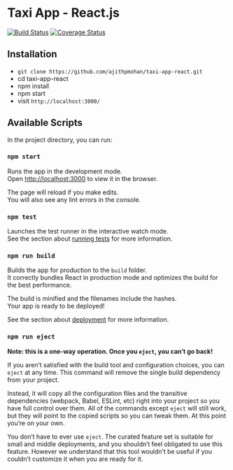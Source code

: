 # Taxi App - React.js

[![Build Status](https://travis-ci.com/ajithpmohan/taxi-app-react.svg?token=U6tXt8qPvdLZEiWxFSoi&branch=master)](https://travis-ci.com/ajithpmohan/taxi-app-react) [![Coverage Status](https://coveralls.io/repos/github/ajithpmohan/taxi-app-react/badge.svg?branch=master)](https://coveralls.io/github/ajithpmohan/taxi-app-react?branch=master)

## Installation

* `git clone https://github.com/ajithpmohan/taxi-app-react.git`
* cd taxi-app-react
* npm install
* npm start
* visit `http://localhost:3000/`

## Available Scripts

In the project directory, you can run:

### `npm start`

Runs the app in the development mode.<br />
Open [http://localhost:3000](http://localhost:3000) to view it in the browser.

The page will reload if you make edits.<br />
You will also see any lint errors in the console.

### `npm test`

Launches the test runner in the interactive watch mode.<br />
See the section about [running tests](https://facebook.github.io/create-react-app/docs/running-tests) for more information.

### `npm run build`

Builds the app for production to the `build` folder.<br />
It correctly bundles React in production mode and optimizes the build for the best performance.

The build is minified and the filenames include the hashes.<br />
Your app is ready to be deployed!

See the section about [deployment](https://facebook.github.io/create-react-app/docs/deployment) for more information.

### `npm run eject`

**Note: this is a one-way operation. Once you `eject`, you can’t go back!**

If you aren’t satisfied with the build tool and configuration choices, you can `eject` at any time. This command will remove the single build dependency from your project.

Instead, it will copy all the configuration files and the transitive dependencies (webpack, Babel, ESLint, etc) right into your project so you have full control over them. All of the commands except `eject` will still work, but they will point to the copied scripts so you can tweak them. At this point you’re on your own.

You don’t have to ever use `eject`. The curated feature set is suitable for small and middle deployments, and you shouldn’t feel obligated to use this feature. However we understand that this tool wouldn’t be useful if you couldn’t customize it when you are ready for it.
